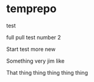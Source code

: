 # temprepo

test

full pull test number 2

Start test
more new


Something very jim like

That thing thing thing thing thing
